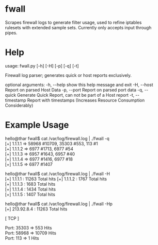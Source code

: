 fwall
=====

   Scrapes firewall logs to generate filter usage, used to refine iptables rulesets 
with extended sample sets. Currently only accepts input through pipes.


Help
====

usage: fwall.py [-h] [-H] [-p] [-q] [-t]

Firewall log parser; generates quick or host reports exclusively.

optional arguments:
  -h, --help       show this help message and exit
  -H, --host       Report on parsed Host Data
  -p, --port       Report on parsed port data
  -q, --quick      Generate Quick Report, can not be part of a Host report
  -t, --timestamp  Report with timestamps (Increases Resource Consumption
                   Considerably)


Example Usage
=============

  hello@thar fwall$ cat /var/log/firewall.log | ./fwall -q  
    [+] 1.1.1.1         => 58968 #10709, 35303 #553, 113   #1  
    [+] 1.1.1.2         => 6977  #1713, 6977  #54  
    [+] 1.1.1.3         => 6957  #1643, 6957  #40  
    [+] 1.1.1.4         => 6977  #1416, 6977  #18  
    [+] 1.1.1.5         => 6977  #1407 

  hello@thar fwall$ cat /var/log/firewall.log | ./fwall -H  
    [+] 1.1.1.1         : 11263 Total hits 
    [+] 1.1.1.2         : 1767 Total hits  
    [+] 1.1.1.3         : 1683 Total hits  
    [+] 1.1.1.4         : 1434 Total hits  
    [+] 1.1.1.5         : 1407 Total hits  


  hello@thar fwall$ cat /var/log/firewall.log | ./fwall -Hp  
  [+] 213.92.8.4      : 11263 Total hits

  [ TCP ]

   Port: 35303 => 553 Hits  
   Port: 58968 => 10709 Hits  
   Port: 113   => 1 Hits  

